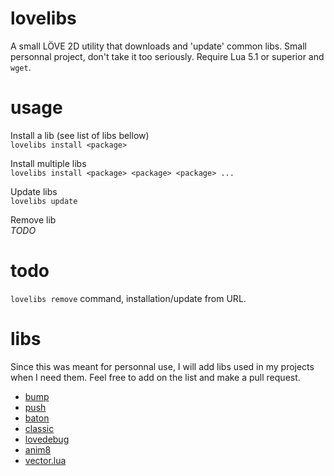 # lovelibs
A small LÖVE 2D utility that downloads and 'update' common libs. Small personnal project, don't take it too seriously.
Require Lua 5.1 or superior and `wget`.

# usage
Install a lib (see list of libs bellow)  
`lovelibs install <package>`

Install multiple libs  
`lovelibs install <package> <package> <package> ...`

Update libs  
`lovelibs update`

Remove lib  
*TODO*

# todo
`lovelibs remove` command, installation/update from URL.

# libs
Since this was meant for personnal use, I will add libs used in my projects when I need them. Feel free to add on the list and make a pull request.

- [bump](https://github.com/kikito/bump.lua)
- [push](https://github.com/Ulydev/push)
- [baton](https://github.com/tesselode/baton)
- [classic](https://github.com/rxi/classic)
- [lovedebug](https://github.com/flamendless/lovedebug)
- [anim8](https://github.com/kikito/anim8)
- [vector.lua](https://github.com/themousery/vector.lua)
